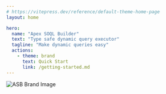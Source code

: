 ```yaml
---
# https://vitepress.dev/reference/default-theme-home-page
layout: home

hero:
  name: "Apex SOQL Builder"
  text: "Type safe dynamic query executor"
  tagline: "Make dynamic queries easy"
  actions:
    - theme: brand
      text: Quick Start
      link: /getting-started.md
---
```


![ASB Brand Image](/brand-m.png)

